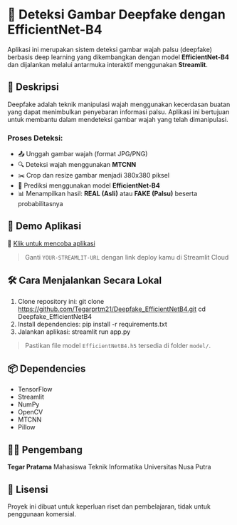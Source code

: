 # 🧠 Deteksi Gambar Deepfake dengan EfficientNet-B4

Aplikasi ini merupakan sistem deteksi gambar wajah palsu (deepfake) berbasis deep learning yang dikembangkan dengan model **EfficientNet-B4** dan dijalankan melalui antarmuka interaktif menggunakan **Streamlit**.

## 📌 Deskripsi

Deepfake adalah teknik manipulasi wajah menggunakan kecerdasan buatan yang dapat menimbulkan penyebaran informasi palsu. Aplikasi ini bertujuan untuk membantu dalam mendeteksi gambar wajah yang telah dimanipulasi.

### Proses Deteksi:
- 📤 Unggah gambar wajah (format JPG/PNG)
- 🔍 Deteksi wajah menggunakan **MTCNN**
- ✂️ Crop dan resize gambar menjadi 380x380 piksel
- 🧠 Prediksi menggunakan model **EfficientNet-B4**
- 📊 Menampilkan hasil: **REAL (Asli)** atau **FAKE (Palsu)** beserta probabilitasnya

## 🚀 Demo Aplikasi

🔗 [Klik untuk mencoba aplikasi](https://YOUR-STREAMLIT-URL.streamlit.app/)

> Ganti `YOUR-STREAMLIT-URL` dengan link deploy kamu di Streamlit Cloud

## 🛠️ Cara Menjalankan Secara Lokal

1. Clone repository ini:
   git clone https://github.com/Tegarprtm21/Deepfake_EfficientNetB4.git
   cd Deepfake_EfficientNetB4
2. Install dependencies:
   pip install -r requirements.txt
3. Jalankan aplikasi:
streamlit run app.py
> Pastikan file model `EfficientNetB4.h5` tersedia di folder `model/`.

## 📦 Dependencies
* TensorFlow
* Streamlit
* NumPy
* OpenCV
* MTCNN
* Pillow

## 👨‍💻 Pengembang

**Tegar Pratama**
Mahasiswa Teknik Informatika
Universitas Nusa Putra

## 📄 Lisensi
Proyek ini dibuat untuk keperluan riset dan pembelajaran, tidak untuk penggunaan komersial.
